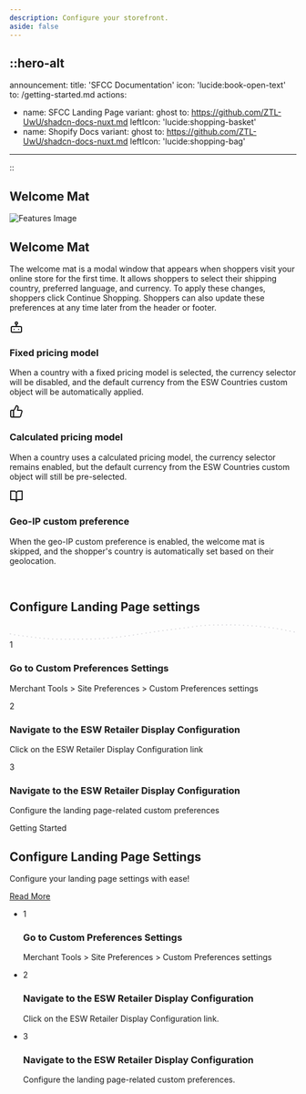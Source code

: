 ```yaml
---
description: Configure your storefront.
aside: false
---
```


::hero-alt
---
announcement:
  title: 'SFCC Documentation'
  icon: 'lucide:book-open-text'
  to: /getting-started.md
actions:
  - name: SFCC Landing Page
    variant: ghost
    to: https://github.com/ZTL-UwU/shadcn-docs-nuxt.md
    leftIcon: 'lucide:shopping-basket'
  - name: Shopify Docs
    variant: ghost
    to: https://github.com/ZTL-UwU/shadcn-docs-nuxt.md
    leftIcon: 'lucide:shopping-bag'
---
::




<h2 class="text-center text-3xl font-bold">Welcome Mat</h2>

<!-- Features -->
<div class="max-w-[85rem] px-4 py-10 sm:px-6 lg:px-8 lg:py-14 mx-auto">
  <div class="flex justify-center">
    <img class="max-w-md w-full object-cover rounded-xl" src="/Welcome mat 1.png" alt="Features Image">
  </div>
</div>

  <!-- Grid -->
  <div class="mt-5 lg:mt-16 grid lg:grid-cols-3 gap-8 lg:gap-12">
    <div class="lg:col-span-1">
      <h2 class="font-bold text-2xl md:text-3xl text-gray-800 dark:text-neutral-200">
        Welcome Mat
      </h2>
      <p class="mt-2 md:mt-4 text-gray-600 dark:text-white">
        The welcome mat is a modal window that appears when shoppers visit your online store for the first time. It allows shoppers to select their shipping country, preferred language, and currency. To apply these changes, shoppers click Continue Shopping. Shoppers can also update these preferences at any time later from the header or footer.
      </p>
    </div>
    <!-- End Col -->

  <div class="lg:col-span-2">
      <div class="grid sm:grid-cols-2 gap-8 md:gap-12">
        <!-- Icon Block -->
        <div class="flex gap-x-5">
          <svg class="shrink-0 mt-1 size-6 text-primary dark:text-primary-500" xmlns="http://www.w3.org/2000/svg" width="24" height="24" viewBox="0 0 24 24" fill="none" stroke="currentColor" stroke-width="2" stroke-linecap="round" stroke-linejoin="round"><rect width="18" height="10" x="3" y="11" rx="2"/><circle cx="12" cy="5" r="2"/><path d="M12 7v4"/><line x1="8" x2="8" y1="16" y2="16"/><line x1="16" x2="16" y1="16" y2="16"/></svg>
          <div class="grow">
            <h3 class="text-lg font-semibold text-gray-800 dark:text-white">
              Fixed pricing model
            </h3>
            <p class="mt-1 text-gray-600 dark:text-neutral-400">
              When a country with a fixed pricing model is selected, the currency selector will be disabled, and the default currency from the ESW Countries custom object will be automatically applied.
            </p>
          </div>
        </div>
        <!-- End Icon Block -->

  <!-- Icon Block -->
  <div class="flex gap-x-5">
          <svg class="shrink-0 mt-1 size-6 text-primary dark:text-primary-500" xmlns="http://www.w3.org/2000/svg" width="24" height="24" viewBox="0 0 24 24" fill="none" stroke="currentColor" stroke-width="2" stroke-linecap="round" stroke-linejoin="round"><path d="M7 10v12"/><path d="M15 5.88 14 10h5.83a2 2 0 0 1 1.92 2.56l-2.33 8A2 2 0 0 1 17.5 22H4a2 2 0 0 1-2-2v-8a2 2 0 0 1 2-2h2.76a2 2 0 0 0 1.79-1.11L12 2h0a3.13 3.13 0 0 1 3 3.88Z"/></svg>
          <div class="grow">
            <h3 class="text-lg font-semibold text-gray-800 dark:text-white">
              Calculated pricing model
            </h3>
            <p class="mt-1 text-gray-600 dark:text-neutral-400">
              When a country uses a calculated pricing model, the currency selector remains enabled, but the default currency from the ESW Countries custom object will still be pre-selected.
            </p>
          </div>
        </div>
        <!-- End Icon Block -->

  <!-- Icon Block -->
  <div class="flex gap-x-5">
          <svg class="shrink-0 mt-1 size-6 text-primary dark:text-primary-500" xmlns="http://www.w3.org/2000/svg" width="24" height="24" viewBox="0 0 24 24" fill="none" stroke="currentColor" stroke-width="2" stroke-linecap="round" stroke-linejoin="round"><path d="M2 3h6a4 4 0 0 1 4 4v14a3 3 0 0 0-3-3H2z"/><path d="M22 3h-6a4 4 0 0 0-4 4v14a3 3 0 0 1 3-3h7z"/></svg>
          <div class="grow">
            <h3 class="text-lg font-semibold text-gray-800 dark:text-white">
              Geo-IP custom preference
            </h3>
            <p class="mt-1 text-gray-600 dark:text-neutral-400">
              When the geo-IP custom preference is enabled, the welcome mat is skipped, and the shopper's country is automatically set based on their geolocation.
            </p>
          </div>
        </div>
        <!-- End Icon Block -->
      </div>
    </div>
    <!-- End Col -->
  </div>
  <!-- End Grid -->
</div>
<!-- End Features -->

<br>

<h2 class="text-center text-3xl font-bold">Configure Landing Page settings</h2>


<section class="relative overflow-hidden">
    <div class="mt-2 md:mt-0 py-4 pb-6 sm:py-16 lg:pb-24 overflow-hidden">
        <div class="px-4 mx-auto sm:px-6 lg:px-8 relative">
            <div class="relative mt-12 lg:mt-20">
                <div class="absolute inset-x-0 hidden xl:px-44 top-2 md:block md:px-20 lg:px-28">
                    <svg class="w-full" xmlns="http://www.w3.org/2000/svg" width="875" height="48" viewBox="0 0 875 48"
                        fill="none">
                        <path
                            d="M2 29C20.2154 33.6961 38.9915 35.1324 57.6111 37.5555C80.2065 40.496 102.791 43.3231 125.556 44.5555C163.184 46.5927 201.26 45 238.944 45C312.75 45 385.368 30.7371 458.278 20.6666C495.231 15.5627 532.399 11.6429 569.278 6.11109C589.515 3.07551 609.767 2.09927 630.222 1.99998C655.606 1.87676 681.208 1.11809 706.556 2.44442C739.552 4.17096 772.539 6.75565 805.222 11.5C828 14.8064 850.34 20.2233 873 24"
                            stroke="#D4D4D8" stroke-width="3" stroke-linecap="round" stroke-dasharray="1 12" />
                    </svg>
                </div>
                <div
                    class="relative grid grid-cols-1 text-center gap-y-8 sm:gap-y-10 md:gap-y-12 md:grid-cols-3 gap-x-12">
                    <div>
                        <div
                            class="flex items-center justify-center w-16 h-16 mx-auto bg-white dark:bg-gray-800 border-2 border-gray-200 dark:border-gray-700 rounded-full shadow">
                            <span class="text-xl font-semibold text-gray-700 dark:text-gray-200">1</span>
                        </div>
                        <h3
                            class="mt-4 sm:mt-6 text-xl font-semibold leading-tight text-gray-900 dark:text-white md:mt-10">
                            Go to Custom Preferences Settings
                        </h3>
                        <p class="mt-3 sm:mt-4 text-base text-gray-600 dark:text-gray-400">
                            Merchant Tools > Site Preferences > Custom Preferences settings
                        </p>
                    </div>
                    <div>
                        <div
                            class="flex items-center justify-center w-16 h-16 mx-auto bg-white dark:bg-gray-800 border-2 border-gray-200 dark:border-gray-700 rounded-full shadow">
                            <span class="text-xl font-semibold text-gray-700 dark:text-gray-200">2</span>
                        </div>
                        <h3
                            class="mt-4 sm:mt-6 text-xl font-semibold leading-tight text-gray-900 dark:text-white md:mt-10">
                            Navigate to the ESW Retailer Display Configuration
                        </h3>
                        <p class="mt-3 sm:mt-4 text-base text-gray-600 dark:text-gray-400">
                            Click on the ESW Retailer Display Configuration link
                        </p>
                    </div>
                    <div>
                        <div
                            class="flex items-center justify-center w-16 h-16 mx-auto bg-white dark:bg-gray-800 border-2 border-gray-200 dark:border-gray-700 rounded-full shadow">
                            <span class="text-xl font-semibold text-gray-700 dark:text-gray-200">3</span>
                        </div>
                        <h3
                            class="mt-4 sm:mt-6 text-xl font-semibold leading-tight text-gray-900 dark:text-white md:mt-10">
                            Navigate to the ESW Retailer Display Configuration
                        </h3>
                        <p class="mt-3 sm:mt-4 text-base text-gray-600 dark:text-gray-400">
                            Configure the landing page-related custom preferences
                        </p>
                    </div>
                </div>
            </div>
        </div>
    </div>
</section>


<section class="py-4 overflow-hidden">
  <div class="container px-4 mx-auto">
    <div class="max-w-5xl mx-auto">
      <div class="flex flex-wrap items-center -mx-5">
        <div class="w-full lg:w-1/2 px-5 mb-20 lg:mb-0">
          <div class="max-w-md">
            <span class="text-lg font-bold text-blue-600 dark:text-blue-400">Getting Started</span>
            <h2 class="mt-12 mb-10 text-5xl font-extrabold leading-tight text-gray-800 dark:text-gray-200">Configure Landing Page Settings</h2>
            <p class="mb-16 text-lg text-gray-600 dark:text-gray-400">Configure your landing page settings with ease!</p>
            <a class="inline-block px-12 py-4 text-white font-bold bg-blue-600 hover:bg-blue-700 rounded-full shadow-lg transition duration-200" href="#">Read More</a>
          </div>
        </div>
        <div class="w-full lg:w-1/2 px-5">
          <ul>
            <li class="flex pb-10 mb-8 border-b border-gray-200 dark:border-gray-700">
              <div class="mr-8">
                <span class="flex justify-center items-center w-14 h-14 bg-blue-200/50 dark:bg-blue-600/30 text-lg font-bold rounded-full text-blue-600 dark:text-blue-300">1</span>
              </div>
              <div class="max-w-xs">
                <h3 class="mb-2 text-lg font-bold text-gray-700 dark:text-gray-300">Go to Custom Preferences Settings</h3>
                <p class="text-lg text-gray-500 dark:text-gray-400">Merchant Tools > Site Preferences > Custom Preferences settings</p>
              </div>
            </li>
            <li class="flex pb-10 mb-8 border-b border-gray-200 dark:border-gray-700">
              <div class="mr-8">
                <span class="flex justify-center items-center w-14 h-14 bg-blue-200/50 dark:bg-blue-600/30 text-lg font-bold rounded-full text-blue-600 dark:text-blue-300">2</span>
              </div>
              <div class="max-w-xs">
                <h3 class="mb-2 text-lg font-bold text-gray-700 dark:text-gray-300">Navigate to the ESW Retailer Display Configuration</h3>
                <p class="text-lg text-gray-500 dark:text-gray-400">Click on the ESW Retailer Display Configuration link.</p>
              </div>
            </li>
            <li class="flex pb-10 border-b border-gray-200 dark:border-gray-700">
              <div class="mr-8">
                <span class="flex justify-center items-center w-14 h-14 bg-blue-200/50 dark:bg-blue-600/30 text-lg font-bold rounded-full text-blue-600 dark:text-blue-300">3</span>
              </div>
              <div class="max-w-xs">
                <h3 class="mb-2 text-lg font-bold text-gray-700 dark:text-gray-300">Navigate to the ESW Retailer Display Configuration</h3>
                <p class="text-lg text-gray-500 dark:text-gray-400">Configure the landing page-related custom preferences.</p>
              </div>
            </li>
          </ul>
        </div>
      </div>
    </div>
  </div>
</section>